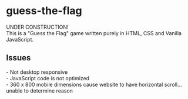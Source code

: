 # guess-the-flag
UNDER CONSTRUCTION!
<br>
This is a "Guess the Flag" game written purely in HTML, CSS and Vanilla JavaScript.
<h2>Issues</h2>
- Not desktop responsive
<br>
- JavaScript code is not optimized
<br>
- 360 x 800 mobile dimensions cause website to have horizontal scroll... unable to determine reason
